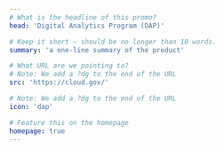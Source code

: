 ```yaml
---
# What is the headline of this promo?
head: 'Digital Analytics Program (DAP)'

# Keep it short — should be no longer than 10 words.
summary: 'a one-line summary of the product'

# What URL are we pointing to?
# Note: We add a ?dg to the end of the URL
src: 'https://cloud.gov/'

# Note: We add a ?dg to the end of the URL
icon: 'dap'

# Feature this on the homepage
homepage: true
---
```

